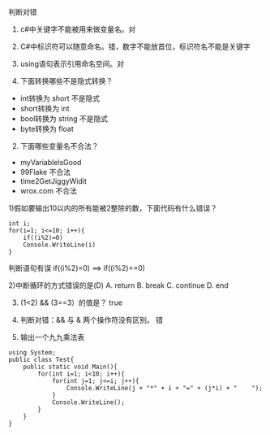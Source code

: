 判断对错
1) c#中关键字不能被用来做变量名。对
2) C#中标识符可以随意命名。错，数字不能放首位，标识符名不能是关键字
3) using语句表示引用命名空间。对

1) 下面转换哪些不是隐式转换？
- int转换为 short 不是隐式
- short转换为 int
- bool转换为 string 不是隐式
- byte转换为 float

2) 下面哪些变量名不合法？
- myVariablelsGood
-  99Flake 不合法
- time2GetJiggyWidit
- wrox.com 不合法

1)假如要输出10以内的所有能被2整除的数，下面代码有什么错误？
```
int i;
for(i=1; i<=10; i++){
    if((i%2)=0)
    Console.WriteLine(i)
}
```
判断语句有误 if((i%2)=0) ==> if((i%2)==0)

2)中断循环的方式错误的是(D)
A. return 
B. break 
C. continue 
D. end

3) (1<2) && (3==3）的值是？ true

4) 判断对错：&& 与 & 两个操作符没有区别。 错

5) 输出一个九九乘法表

```
using System;
public class Test{
    public static void Main(){
        for(int i=1; i<10; i++){
            for(int j=1; j<=i; j++){
                Console.WriteLine(j + "*" + i + "=" + (j*i) + "    ");
            }
            Console.WriteLine();
        }
    }
}
```
